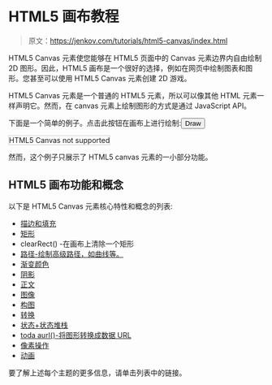 # HTML5 画布教程

> 原文：<https://jenkov.com/tutorials/html5-canvas/index.html>

HTML5 Canvas 元素使您能够在 HTML5 页面中的 Canvas 元素边界内自由绘制 2D 图形。因此，HTML5 画布是一个很好的选择，例如在网页中绘制图表和图形。您甚至可以使用 HTML5 Canvas 元素创建 2D 游戏。

HTML5 Canvas 元素是一个普通的 HTML5 元素，所以可以像其他 HTML 元素一样声明它。然而，在 canvas 元素上绘制图形的方式是通过 JavaScript API。

下面是一个简单的例子。点击此按钮在画布上进行绘制:<input id="drawButton" type="button" value="Draw" onclick="drawOnCanvas();">

<canvas id="ex1" width="500" height="150" style="border: 1px solid #cccccc;">HTML5 Canvas not supported</canvas>

然而，这个例子只展示了 HTML5 canvas 元素的一小部分功能。

## HTML5 画布功能和概念

以下是 HTML5 Canvas 元素核心特性和概念的列表:

*   [描边和填充](stroke-fill.html)
*   [矩形](rectangles.html)
*   clearRect() -在画布上清除一个矩形
*   [路径-绘制高级路径，如曲线等。](paths.html)
*   [渐变颜色](gradients.html)
*   [阴影](shadows.html)
*   [正文](text.html)
*   [图像](images.html)
*   [构图](composition.html)
*   [转换](transformation.html)
*   [状态+状态堆栈](state.html)
*   [toda aurl()-将图形转换成数据 URL](todataurl.html)
*   [像素操作](pixels.html)
*   [动画](animation.html)

要了解上述每个主题的更多信息，请单击列表中的链接。